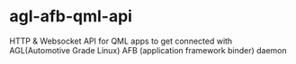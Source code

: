 # agl-afb-qml-api
HTTP &amp; Websocket API for QML apps to get connected with AGL(Automotive Grade Linux) AFB (application framework binder) daemon
